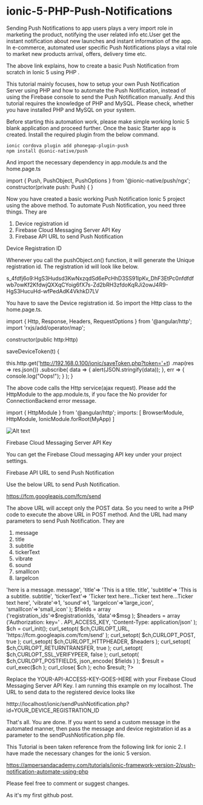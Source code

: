 # ionic-5-PHP-Push-Notifications

Sending Push Notifications to app users plays a very import role in marketing the product, notifying the user related info etc.User get the instant notification about new launches and instant information of the app. In e-commerce, automated user specific Push Notifications plays a vital role to market new products arrival, offers, delivery time etc.

The above link explains, how to create a basic Push Notification from scratch in Ionic 5 using PHP .

This tutorial mainly focuses, how to setup your own Push Notification Server using PHP and how to automate the Push Notification, instead of using the Firebase console to send the Push Notification manually. And this tutorial requires the knowledge of PHP and MySQL. Please check, whether you have installed PHP and MySQL on your system.

Before starting this automation work, please make simple working Ionic 5 blank application and proceed further.
Once the basic Starter app is created. Install the required plugin from the below command.

    ionic cordova plugin add phonegap-plugin-push
    npm install @ionic-native/push
   
 And import the necessary dependency in app.module.ts and the home.page.ts
  
 import { Push, PushObject, PushOptions } from '@ionic-native/push/ngx';
 constructor(private push: Push) { }

Now you have created a basic working Push Notification Ionic 5 project using the above method. To automate Push Notification, you need three things. They are
1. Device registration id
2. Firebase Cloud Messaging Server API Key
3. Firebase API URL to send Push Notification

Device Registration ID

Whenever you call the pushObject.on() function, it will generate the Unique registration id. The registration id will look like below.

s_4fdfj6o9:HgS3Hudsd3KwNxzqdSd6ePcHhD3SS91IpKv_DhF3EtPc0nfdfdfwb7owKf2KfdwjQXXqCYoig6fX7s-Zd2bRH3zfdoKqRJi2owJ4R9-HgS3HucuHd-wfPedAdK4VkhkD7LV

You have to save the Device registration id. So import the Http class to the home.page.ts.

import { Http, Response, Headers, RequestOptions } from '@angular/http';
import 'rxjs/add/operator/map';

constructor(public http:Http)

saveDeviceToken(t)
{

this.http.get('http://192.168.0.100/ionic/saveToken.php?token='+t)
.map(res => res.json())
.subscribe(
data => {
alert(JSON.stringify(data));
},
err => {
console.log("Oops!");
}
);
}

The above code calls the Http service(ajax request). Please add the HttpModule to the app.module.ts, if you face the No provider for ConnectionBackend error message.

import { HttpModule } from '@angular/http';
imports: [
BrowserModule,
HttpModule,
IonicModule.forRoot(MyApp)
]

<?php
header('Access-Control-Allow-Origin: *');

if(!empty($_GET))
{
$t=$_GET["token"];
//write your php code to save the registration id to the table.
}
else {
echo "oooooooooooopppppppppppppsssssssssss";
}
?>

![Alt text](https://ampersandacademy.com/fileman/Uploads/tut/cloud_messaging.png "Optional title")

Firebase Cloud Messaging Server API Key

You can get the Firebase Cloud messaging API key under your project settings.


Firebase API URL to send Push Notification

Use the below URL to send Push Notification.

https://fcm.googleapis.com/fcm/send

The above URL will accept only the POST data. So you need to write a PHP code to execute the above URL in POST method. And the URL had many parameters to send Push Notification. They are 

1. message
2. title
3. subtitle
4. tickerText
5. vibrate
6. sound
7. smallIcon 
8. largeIcon

<?php
// API access key from Google API's Console
define( 'API_ACCESS_KEY', 'YOUR-API-ACCESS-KEY-GOES-HERE' );
$registrationIds = array( $_GET['id'] );
// prep the bundle
$msg = array
(
'message'=> 'here is a message. message',
'title'=> 'This is a title. title',
'subtitle'=> 'This is a subtitle. subtitle',
'tickerText'=> 'Ticker text here...Ticker text here...Ticker text here',
'vibrate'=>1,
'sound'=>1,
'largeIcon'=>'large_icon',
'smallIcon'=>'small_icon'
);
$fields = array
('registration_ids'=>$registrationIds,
'data'=>$msg
);

$headers = array
('Authorization: key=' . API_ACCESS_KEY,
'Content-Type: application/json'
);

$ch = curl_init();
curl_setopt( $ch,CURLOPT_URL, 'https://fcm.googleapis.com/fcm/send' );
curl_setopt( $ch,CURLOPT_POST, true );
curl_setopt( $ch,CURLOPT_HTTPHEADER, $headers );
curl_setopt( $ch,CURLOPT_RETURNTRANSFER, true );
curl_setopt( $ch,CURLOPT_SSL_VERIFYPEER, false );
curl_setopt( $ch,CURLOPT_POSTFIELDS, json_encode( $fields ) );
$result = curl_exec($ch );
curl_close( $ch );
echo $result;
?>

Replace the YOUR-API-ACCESS-KEY-GOES-HERE with your Firebase Cloud Messaging Server API Key. I am running this example on my localhost. The URL to send data to the registered device looks like

htttp://localhost/ionic/sendPushNotification.php?id=YOUR_DEVICE_REGISTRATION_ID


That's all. You are done. If you want to send a custom message in the automated manner, then pass the message and device registration id as a parameter to the sendPushNotification.php file.

This Tutorial is been taken reference from the following link for ionic 2. I have made the necessary changes for the ionic 5 version.

https://ampersandacademy.com/tutorials/ionic-framework-version-2/push-notification-automate-using-php

Please feel free to comment or suggest changes.

As it's my first github post.

